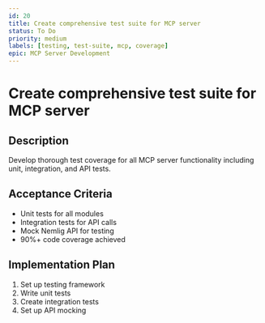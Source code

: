 ```yaml
---
id: 20
title: Create comprehensive test suite for MCP server
status: To Do
priority: medium
labels: [testing, test-suite, mcp, coverage]
epic: MCP Server Development
---
```


# Create comprehensive test suite for MCP server

## Description
Develop thorough test coverage for all MCP server functionality including unit, integration, and API tests.

## Acceptance Criteria
- Unit tests for all modules
- Integration tests for API calls
- Mock Nemlig API for testing
- 90%+ code coverage achieved

## Implementation Plan
1. Set up testing framework
2. Write unit tests
3. Create integration tests
4. Set up API mocking